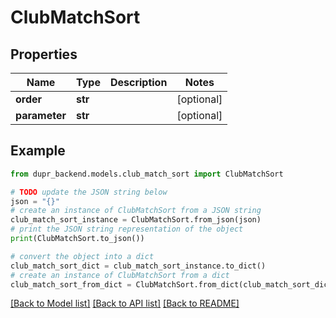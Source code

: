 # ClubMatchSort


## Properties

Name | Type | Description | Notes
------------ | ------------- | ------------- | -------------
**order** | **str** |  | [optional] 
**parameter** | **str** |  | [optional] 

## Example

```python
from dupr_backend.models.club_match_sort import ClubMatchSort

# TODO update the JSON string below
json = "{}"
# create an instance of ClubMatchSort from a JSON string
club_match_sort_instance = ClubMatchSort.from_json(json)
# print the JSON string representation of the object
print(ClubMatchSort.to_json())

# convert the object into a dict
club_match_sort_dict = club_match_sort_instance.to_dict()
# create an instance of ClubMatchSort from a dict
club_match_sort_from_dict = ClubMatchSort.from_dict(club_match_sort_dict)
```
[[Back to Model list]](../README.md#documentation-for-models) [[Back to API list]](../README.md#documentation-for-api-endpoints) [[Back to README]](../README.md)


